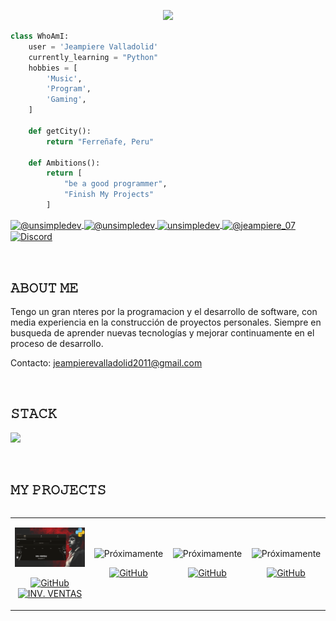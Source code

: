 <!-- Typing SVG by DenverCoder1 - https://github.com/DenverCoder1/readme-typing-svg -->
<p align="center">
  <a href="https://github.com/DenverCoder1/readme-typing-svg">
    <img src="https://readme-typing-svg.herokuapp.com?lines=Jeampiere+Valladolid%3B+Hello+World%3B+Ferre%C3%B1afe-Per%C3%BA&center=true&width=500&height=60">
  </a>
</p>

```python
class WhoAmI:
    user = 'Jeampiere Valladolid'  
    currently_learning = "Python"          
    hobbies = [                                
        'Music',
        'Program',
        'Gaming',
    ]
   
    def getCity():
        return "Ferreñafe, Peru"         
   
    def Ambitions():
        return [
            "be a good programmer",
            "Finish My Projects"
        ]
```
<p align="left">
  <a href="https://www.youtube.com/@JeampiereSmithValladolidVe-p8f" target="blank">
    <img align="center" src="https://img.shields.io/badge/YouTube-FF0000?style=for-the-badge&logo=youtube&logoColor=white" alt="@unsimpledev" />
  </a>
  <a href="https://www.tiktok.com/@jeampiere07" target="blank">
    <img align="center" src="https://img.shields.io/badge/TikTok-000000?style=for-the-badge&logo=tiktok&logoColor=white" alt="@unsimpledev" />
  </a>
  <a href="https://fb.com/jeampierevalladolid" target="blank">
    <img align="center" src="https://img.shields.io/badge/Facebook-1877F2?style=for-the-badge&logo=facebook&logoColor=white" alt="unsimpledev" />
  </a>
  <a href="https://www.instagram.com/jeampiere_07" target="blank">
    <img align="center" src="https://img.shields.io/badge/Instagram-E4405F?style=for-the-badge&logo=instagram&logoColor=white" alt="@jeampiere_07" />
  </a>
  <a href="https://discord.com/users/1205570654720491545" target="blank">
    <img align="center" src="https://img.shields.io/badge/Discord-5865F2?style=for-the-badge&logo=discord&logoColor=white" alt="Discord" />
  </a>
</p>

<br>
<h2>𝙰𝙱𝙾𝚄𝚃 𝙼𝙴</h2>
<!--Intro start-->

<p align="left">
Tengo un gran nteres por la programacion y el desarrollo de software, con media experiencia en la construcción de proyectos personales. Siempre en busqueda de aprender nuevas tecnologías y mejorar continuamente en el proceso de desarrollo.

Contacto: jeampierevalladolid2011@gmail.com
<!--Intro end-->
  </p>
<br>

<h2>𝚂𝚃𝙰𝙲𝙺</h2>
<!--tech stack icons-->
<p align="left">
  <a href="https://skillicons.dev">
    <img src="https://skillicons.dev/icons?i=vscode,html,py,css&perline=4" />
  </a>
</p>
<br>

<!--tech stack icons-->
<div id="proyectos">
<h2>𝙼𝚈 𝙿𝚁𝙾𝙹𝙴𝙲𝚃𝚂</h2>

<table align="left" style="border: none; border-collapse: collapse;">
  <tr>
    <!-- Primer proyecto: Imagen real y botones GitHub + INV. VENTAS -->
    <td width="25%" align="center">
      <p align="center">
        <img width="120%" src="https://raw.githubusercontent.com/JeampiereValladolid/JeampiereValladolid/main/Imagen01.png" alt="Proyecto 1" />
      </p>
      <p align="center">
        <!-- Botón GitHub -->
        <a href="https://github.com/JeampiereValladolid/Inv.-Ventas" target="_blank">
          <img src="https://img.shields.io/badge/GitHub-100000?style=for-the-badge&logo=github&logoColor=white" alt="GitHub" />
        </a>
        <!-- Botón INV. VENTAS -->
        <a href="https://github.com/JeampiereValladolid/Inv.-Ventas" target="_blank">
          <img src="https://img.shields.io/badge/INV._VENTAS-00FF00?style=for-the-badge&logoColor=white" alt="INV. VENTAS" />
        </a>
      </p>
    </td>
    <!-- Segundo proyecto: Placeholder -->
    <td width="25%" align="center">
      <p align="center">
        <img width="100%" src="https://via.placeholder.com/300x200?text=Pr%C3%B3ximamente" alt="Próximamente" />
      </p>
      <p align="center">
        <a href="https://github.com/JeampiereValladolid" target="_blank">
          <img src="https://img.shields.io/badge/GitHub-100000?style=for-the-badge&logo=github&logoColor=white" alt="GitHub" />
        </a>
      </p>
    </td>
    <!-- Tercer proyecto: Placeholder -->
    <td width="25%" align="center">
      <p align="center">
        <img width="100%" src="https://via.placeholder.com/300x200?text=Pr%C3%B3ximamente" alt="Próximamente" />
      </p>
      <p align="center">
        <a href="https://github.com/JeampiereValladolid" target="_blank">
          <img src="https://img.shields.io/badge/GitHub-100000?style=for-the-badge&logo=github&logoColor=white" alt="GitHub" />
        </a>
      </p>
    </td>
    <!-- Cuarto proyecto: Placeholder -->
    <td width="25%" align="center">
      <p align="center">
        <img width="100%" src="https://via.placeholder.com/300x200?text=Pr%C3%B3ximamente" alt="Próximamente" />
      </p>
      <p align="center">
        <a href="https://github.com/JeampiereValladolid" target="_blank">
          <img src="https://img.shields.io/badge/GitHub-100000?style=for-the-badge&logo=github&logoColor=white" alt="GitHub" />
        </a>
      </p>
    </td>
  </tr>
</table>
</div>


